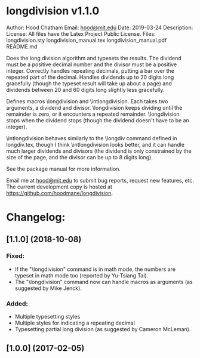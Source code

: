longdivision v1.1.0
========================
Author: Hood Chatham
Email: hood@mit.edu
Date: 2019-03-24
Description: 
License: All files have the Latex Project Public License.
Files:
    longdivision.sty
    longdivision_manual.tex
    longdivision_manual.pdf
    README.md


Does the long division algorithm and typesets the results. The dividend must 
be a positive decimal number and the divisor must be a positive integer. 
Correctly handles repeating decimals, putting a bar over the repeated part of 
the decimal. Handles dividends up to 20 digits long gracefully (though the 
typeset result will take up about a page) and dividends between 20 and 60 
digits long slightly less gracefully. 

Defines macros \longdivision and \intlongdivision. Each takes two arguments, 
a dividend and divisor. \longdivision keeps dividing until the remainder is 
zero, or it encounters a repeated remainder. \longdivision stops when the 
dividend stops (though the dividend doesn't have to be an integer). 

\intlongdivision behaves similarly to the \longdiv command defined in 
longdiv.tex, though I think \intlongdivision looks better, and it can handle 
much larger dividends and divisors (the dividend is only constrained by the 
size of the page, and the divisor can be up to 8 digits long). 

See the package manual for more information.

Email me at hood@mit.edu to submit bug reports, request new features, etc. 
The current development copy is hosted at https://github.com/hoodmane/longdivision. 


Changelog:
==========

## [1.1.0] (2018-10-08)
### Fixed:
- If the "\longdivision" command is in math mode, the numbers are typeset in math mode too (reported by Yu-Tsiang Tai).
- The "\longdivision" command now can handle macros as arguments (as suggested by Mike Jenck).

### Added:
- Multiple typesetting styles
- Multiple styles for indicating a repeating decimal
- Typesetting partial long division (as suggested by Cameron McLeman).


## [1.0.0] (2017-02-05)

